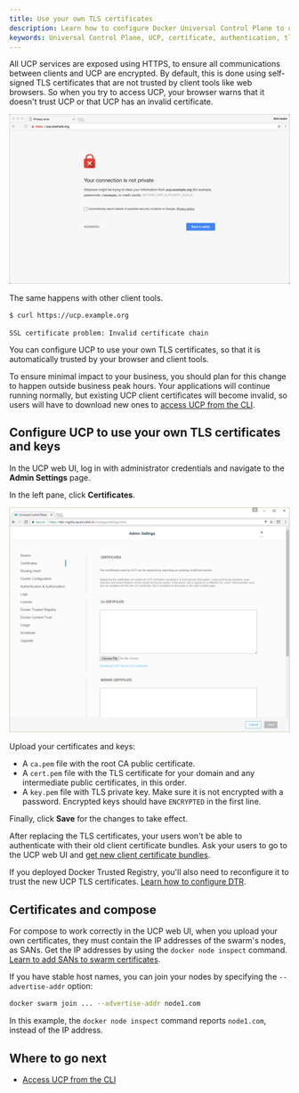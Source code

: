 ```yaml
---
title: Use your own TLS certificates
description: Learn how to configure Docker Universal Control Plane to use your own certificates.
keywords: Universal Control Plane, UCP, certificate, authentication, tls
---
```


All UCP services are exposed using HTTPS, to ensure all communications between
clients and UCP are encrypted. By default, this is done using self-signed TLS
certificates that are not trusted by client tools like web browsers. So when
you try to access UCP, your browser warns that it doesn't trust UCP or that
UCP has an invalid certificate.

![invalid certificate](../../images/use-externally-signed-certs-1.png)

The same happens with other client tools.

```none
$ curl https://ucp.example.org

SSL certificate problem: Invalid certificate chain
```

You can configure UCP to use your own TLS certificates, so that it is
automatically trusted by your browser and client tools.

To ensure minimal impact to your business, you should plan for this change to
happen outside business peak hours. Your applications will continue running
normally, but existing UCP client certificates will become invalid, so users
will have to download new ones to [access UCP from the CLI](../../user/access-ucp/cli-based-access.md).

## Configure UCP to use your own TLS certificates and keys

In the UCP web UI, log in with administrator credentials and
navigate to the **Admin Settings** page. 

  In the left pane, click **Certificates**.

![](../../images/use-externally-signed-certs-2.png)

Upload your certificates and keys:

* A `ca.pem` file with the root CA public certificate.
* A `cert.pem` file with the TLS certificate for your domain and any intermediate public
certificates, in this order.
* A `key.pem` file with TLS private key. Make sure it is not encrypted with a password. 
Encrypted keys should have `ENCRYPTED` in the first line.

Finally, click **Save** for the changes to take effect.

After replacing the TLS certificates, your users won't be able to authenticate
with their old client certificate bundles. Ask your users to go to the UCP
web UI and [get new client certificate bundles](../../user/access-ucp/cli-based-access.md).

If you deployed Docker Trusted Registry, you'll also need to reconfigure it
to trust the new UCP TLS certificates.
[Learn how to configure DTR](/datacenter/dtr/2.3/reference/cli/reconfigure.md).

## Certificates and compose

For compose to work correctly in the UCP web UI, when you upload your own
certificates, they must contain the IP addresses of the swarm's nodes, as SANs.
Get the IP addresses by using the `docker node inspect` command. 
[Learn to add SANs to swarm certificates](add-sans-to-cluster.md).

If you have stable host names, you can join your nodes by specifying the
`--advertise-addr` option:  

```bash
docker swarm join ... --advertise-addr node1.com
``` 

In this example, the `docker node inspect` command reports `node1.com`, instead
of the IP address.

## Where to go next

* [Access UCP from the CLI](../../user/access-ucp/cli-based-access.md)